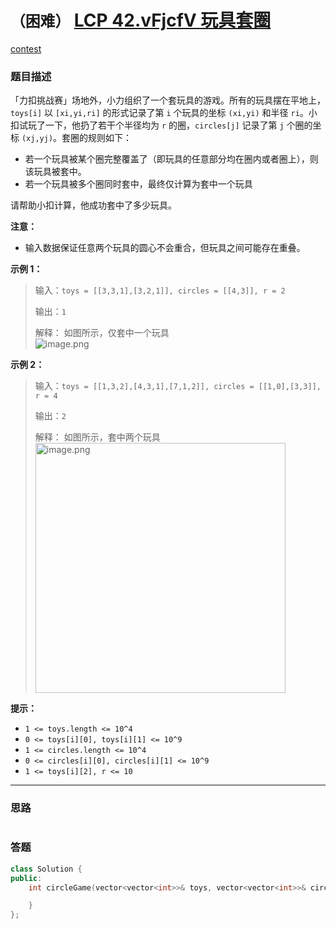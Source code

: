 # `（困难）` [LCP 42.vFjcfV 玩具套圈](https://leetcode-cn.com/problems/vFjcfV/)

[contest](https://leetcode-cn.com/contest/season/2021-fall/problems/vFjcfV/)

### 题目描述
<div class="css-330z23" style="padding: 0px; margin: 13px 0px;"><p>「力扣挑战赛」场地外，小力组织了一个套玩具的游戏。所有的玩具摆在平地上，<code>toys[i]</code> 以 <code>[xi,yi,ri]</code> 的形式记录了第 <code>i</code> 个玩具的坐标 <code>(xi,yi)</code> 和半径 <code>ri</code>。小扣试玩了一下，他扔了若干个半径均为 <code>r</code> 的圈，<code>circles[j]</code> 记录了第 <code>j</code> 个圈的坐标 <code>(xj,yj)</code>。套圈的规则如下：</p>
<ul>
<li>若一个玩具被某个圈完整覆盖了（即玩具的任意部分均在圈内或者圈上），则该玩具被套中。</li>
<li>若一个玩具被多个圈同时套中，最终仅计算为套中一个玩具</li>
</ul>
<p>请帮助小扣计算，他成功套中了多少玩具。</p>
<p><strong>注意：</strong></p>
<ul>
<li>输入数据保证任意两个玩具的圆心不会重合，但玩具之间可能存在重叠。</li>
</ul>
<p><strong>示例 1：</strong></p>
<blockquote>
<p>输入：<code>toys = [[3,3,1],[3,2,1]], circles = [[4,3]], r = 2</code></p>
<p>输出：<code>1</code></p>
<p>解释： 如图所示，仅套中一个玩具<br>
<img src="https://pic.leetcode-cn.com/1629194140-ydKiGF-image.png" alt="image.png" onerror="this.src='data:image/svg+xml,%3Csvg height=\'150\' viewBox=\'0 0 150 150\' width=\'150\' xmlns=\'http://www.w3.org/2000/svg\'%3E%3Cpath d=\'m2465 2286.42347-18.95363-18.92555-50.0112 43.79935-24.62708-24.5906-33.41155 24.5906-22.99654-17.22567v-73.0716c0-2.20914 1.79086-4 4-4h142c2.20914 0 4 1.79086 4 4zm-122-25.59081c5.52285 0 10-4.47052 10-9.98518 0-5.51467-4.47715-9.98519-10-9.98519s-10 4.47052-10 9.98519c0 5.51466 4.47715 9.98518 10 9.98518zm122 40.89296v61.27438c0 2.20914-1.79086 4-4 4h-142c-2.20914 0-4-1.79086-4-4v-53.62625l22.99654 17.22567 33.41155-24.5906 24.62708 24.5906 50.0112-43.79935z\' fill=\'%23eee\' fill-rule=\'evenodd\' transform=\'translate(-2315 -2217)\'/%3E%3C/svg%3E'; "></p>
</blockquote>
<p><strong>示例 2：</strong></p>
<blockquote>
<p>输入：<code>toys = [[1,3,2],[4,3,1],[7,1,2]], circles = [[1,0],[3,3]], r = 4</code></p>
<p>输出：<code>2</code></p>
<p>解释： 如图所示，套中两个玩具<br>
<img src="https://pic.leetcode-cn.com/1629194157-RiOAuy-image.png" alt="image.png" width="400px" onerror="this.src='data:image/svg+xml,%3Csvg height=\'150\' viewBox=\'0 0 150 150\' width=\'150\' xmlns=\'http://www.w3.org/2000/svg\'%3E%3Cpath d=\'m2465 2286.42347-18.95363-18.92555-50.0112 43.79935-24.62708-24.5906-33.41155 24.5906-22.99654-17.22567v-73.0716c0-2.20914 1.79086-4 4-4h142c2.20914 0 4 1.79086 4 4zm-122-25.59081c5.52285 0 10-4.47052 10-9.98518 0-5.51467-4.47715-9.98519-10-9.98519s-10 4.47052-10 9.98519c0 5.51466 4.47715 9.98518 10 9.98518zm122 40.89296v61.27438c0 2.20914-1.79086 4-4 4h-142c-2.20914 0-4-1.79086-4-4v-53.62625l22.99654 17.22567 33.41155-24.5906 24.62708 24.5906 50.0112-43.79935z\' fill=\'%23eee\' fill-rule=\'evenodd\' transform=\'translate(-2315 -2217)\'/%3E%3C/svg%3E'; "></p>
</blockquote>
<p><strong>提示：</strong></p>
<ul>
<li><code>1 &lt;= toys.length &lt;= 10^4</code></li>
<li><code>0 &lt;= toys[i][0], toys[i][1] &lt;= 10^9</code></li>
<li><code>1 &lt;= circles.length &lt;= 10^4</code></li>
<li><code>0 &lt;= circles[i][0], circles[i][1] &lt;= 10^9</code></li>
<li><code>1 &lt;= toys[i][2], r &lt;= 10</code></li>
</ul>
</div>

---
### 思路
```
```



### 答题
``` C++
class Solution {
public:
    int circleGame(vector<vector<int>>& toys, vector<vector<int>>& circles, int r) {

    }
};
```




